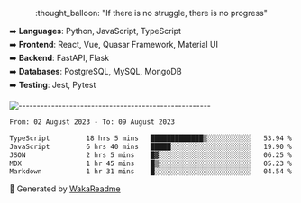 <p align="center"> 
  :thought_balloon: "If there is no struggle, there is no progress"
</p>

<p align="left">
  ➡️ <strong>Languages</strong>: Python, JavaScript, TypeScript<br>
  ➡️ <strong>Frontend</strong>: React, Vue, Quasar Framework, Material UI<br>
  ➡️ <strong>Backend</strong>: FastAPI, Flask<br>
  ➡️ <strong>Databases</strong>: PostgreSQL, MySQL, MongoDB<br>
  ➡️ <strong>Testing</strong>: Jest, Pytest<br>
</p>

![-----------------------------------------------------](https://raw.githubusercontent.com/andreasbm/readme/master/assets/lines/vintage.png)

<!--START_SECTION:waka-->

```txt
From: 02 August 2023 - To: 09 August 2023

TypeScript         18 hrs 5 mins   █████████████▒░░░░░░░░░░░   53.94 %
JavaScript         6 hrs 40 mins   █████░░░░░░░░░░░░░░░░░░░░   19.90 %
JSON               2 hrs 5 mins    █▓░░░░░░░░░░░░░░░░░░░░░░░   06.25 %
MDX                1 hr 45 mins    █▒░░░░░░░░░░░░░░░░░░░░░░░   05.23 %
Markdown           1 hr 31 mins    █░░░░░░░░░░░░░░░░░░░░░░░░   04.54 %
```

<!--END_SECTION:waka-->


🚀 Generated by [WakaReadme](https://github.com/athul/waka-readme)
